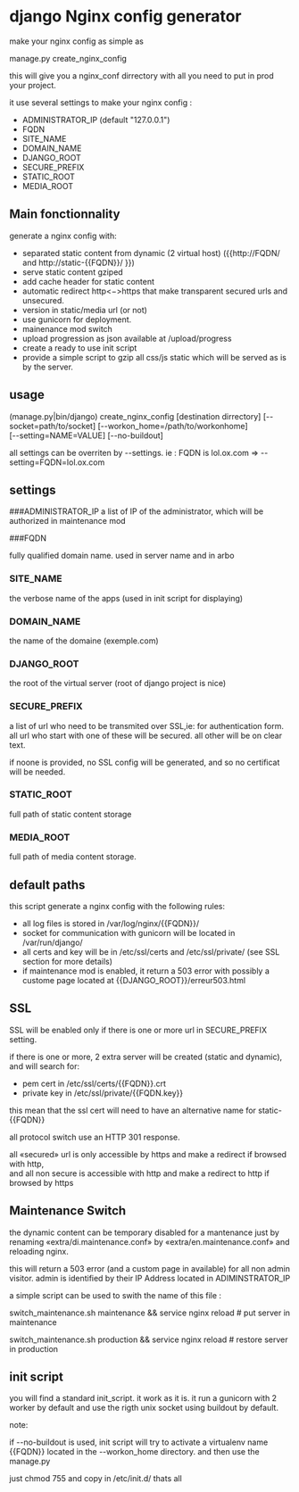django Nginx config generator 
=============================

make your nginx config as simple as 

  manage.py create_nginx_config
  
this will give you a nginx_conf dirrectory with all you need to put in prod your project. 

it use several settings to make your nginx config :

- ADMINISTRATOR_IP (default "127.0.0.1")
- FQDN
- SITE_NAME
- DOMAIN_NAME
- DJANGO_ROOT
- SECURE_PREFIX
- STATIC_ROOT
- MEDIA_ROOT


Main fonctionnality
-------------------

generate a nginx config with:

- separated static content from dynamic (2 virtual host) ({{http://FQDN/ and http://static-{{FQDN}}/ }})
- serve static content gziped 
- add cache header for static content
- automatic redirect http<−>https that make transparent secured urls and unsecured.
- version in static/media url (or not)
- use gunicorn for deployment.
- mainenance mod switch
- upload progression as json available at /upload/progress
- create a ready to use init script
- provide a simple script to gzip all css/js static which will be served as is by the server.



usage
-----

(manage.py|bin/django) create_nginx_config [destination dirrectory] [--socket=path/to/socket] [--workon_home=/path/to/workonhome]  
[--setting=NAME=VALUE] [--no-buildout]

all settings can be overriten by --settings.
ie : FQDN is lol.ox.com  => --setting=FQDN=lol.ox.com





settings 
--------

###ADMINISTRATOR_IP
a list of IP of the administrator, which will be authorized in maintenance mod

###FQDN

fully qualified domain name. used in server name and in arbo

### SITE_NAME

the verbose name of the apps (used in init script for displaying) 

### DOMAIN_NAME

the name of the domaine (exemple.com)

### DJANGO_ROOT

the root of the virtual server (root of django project is nice)

### SECURE_PREFIX

a list of url who need to be transmited over SSL,ie: for authentication form.
all url who start with one of these will be secured. all other will be on clear text.

if noone is provided, no SSL config will be generated, and so no certificat will be needed.

### STATIC_ROOT

full path of static content storage 

### MEDIA_ROOT

full path of media content storage.


default paths
-------------

this script generate a nginx config with the following rules:

- all log files is stored in /var/log/nginx/{{FQDN}}/
- socket for communication with gunicorn will be located in /var/run/django/
- all certs and key will be in /etc/ssl/certs and /etc/ssl/private/ (see SSL section for more details)
- if maintenance mod is enabled, it return a 503 error with possibly a custome page located at {{DJANGO_ROOT}}/erreur503.html

SSL
---

SSL will be enabled only if there is one or more url in SECURE_PREFIX setting.

if there is one or more, 2 extra server will be created (static and dynamic), and will search for:
- pem cert in /etc/ssl/certs/{{FQDN}}.crt
- private key in /etc/ssl/private/{{FQDN.key}}

this mean that the ssl cert will need to have an alternative name for static-{{FQDN}}

all protocol switch use an HTTP 301 response.

all «secured» url is only accessible by https and make a redirect if browsed with http,   
and all non secure is accessible with http and make a redirect to http if browsed by https 
 
Maintenance Switch
------------------

the dynamic content can be temporary disabled for a mantenance just by renaming «extra/di.maintenance.conf» by «extra/en.maintenance.conf» and reloading nginx.

this will return a 503 error (and a custom page in available) for all non admin visitor. admin is identified by their IP Address located in ADIMINSTRATOR_IP

a simple script can be used to swith the name of this file : 

  switch_maintenance.sh maintenance && service nginx reload # put server in maintenance
  
  switch_maintenance.sh production && service nginx reload # restore server in production


init script
-----------

you will find a standard init_script. it work as it is. it run a gunicorn with 2 worker by default and use the rigth unix socket using buildout by default.

note:
  
  if --no-buildout is used, init script will try to activate a virtualenv name {{FQDN}} located in the --workon_home directory. and then use the manage.py 

just chmod 755 and copy in /etc/init.d/ thats all

 
  